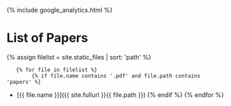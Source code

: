{% include google_analytics.html %}

# List of Papers

{% assign filelist = site.static_files | sort: 'path'  %}
    
       {% for file in filelist %}
            {% if file.name contains '.pdf' and file.path contains 'papers' %}
 - [{{ file.name }}]({{ site.fullurl }}{{ file.path }})
            {% endif %}
        {% endfor %}
        
        
